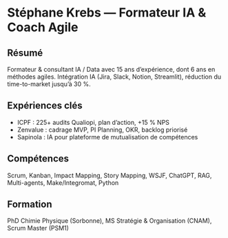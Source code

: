 # Stéphane Krebs — Formateur IA & Coach Agile

## Résumé
Formateur & consultant IA / Data avec 15 ans d’expérience, dont 6 ans en méthodes agiles. Intégration IA (Jira, Slack, Notion, Streamlit), réduction du time-to-market jusqu’à 30 %.

## Expériences clés
- ICPF : 225+ audits Qualiopi, plan d’action, +15 % NPS
- Zenvalue : cadrage MVP, PI Planning, OKR, backlog priorisé
- Sapinola : IA pour plateforme de mutualisation de compétences

## Compétences
Scrum, Kanban, Impact Mapping, Story Mapping, WSJF, ChatGPT, RAG, Multi-agents, Make/Integromat, Python

## Formation
PhD Chimie Physique (Sorbonne), MS Stratégie & Organisation (CNAM), Scrum Master (PSM1)
